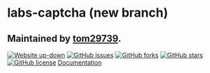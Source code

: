 # labs-captcha (new branch)
## Maintained by [tom29739](https://github.com/tom29739).
[![Website up-down](https://img.shields.io/website-up-down-green-red/https/tools.wmflabs.org/captcha-dev.svg)](https://tools.wmflabs.org/captcha-dev)
[![GitHub issues](https://img.shields.io/github/issues/labs-captcha/captcha.svg)](https://github.com/labs-captcha/captcha/issues)
[![GitHub forks](https://img.shields.io/github/forks/labs-captcha/captcha.svg)](https://github.com/labs-captcha/captcha/network)
[![GitHub stars](https://img.shields.io/github/stars/labs-captcha/captcha.svg)](https://github.com/labs-captcha/captcha/stargazers)
[![GitHub license](https://img.shields.io/badge/license-MIT-blue.svg)](https://raw.githubusercontent.com/labs-captcha/captcha/new/LICENSE)
[Documentation](http://docs.labscaptchaapi.apiary.io/)

